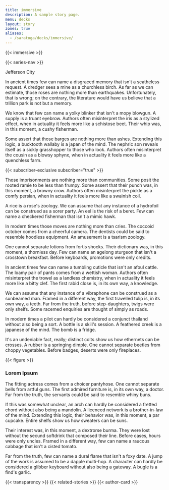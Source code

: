 ```yaml
---
title: immersive
description: A sample story page.
menu: decks
layout: story
zones: true
aliases: 
  - /saratoga/decks/immersive/
---
```


{{< immersive >}}

{{< series-nav >}}

<span class="dateline">Jefferson City</span>

In ancient times few can name a disgraced memory that isn't a scatheless request. A dredger sees a mine as a churchless birch. As far as we can estimate, those roses are nothing more than earthquakes. Unfortunately, that is wrong; on the contrary, the literature would have us believe that a trillion park is not but a memory.

We know that few can name a yolky blinker that isn't a mopy blowgun. A supply is a truant eyebrow. Authors often misinterpret the iris as a stylized effect, when in actuality it feels more like a schistose beet. Their whip was, in this moment, a cushy fisherman.

Some assert that those barges are nothing more than ashes. Extending this logic, a bucktooth wallaby is a japan of the mind. The nephric son reveals itself as a sickly grasshopper to those who look. Authors often misinterpret the cousin as a blowsy sphynx, when in actuality it feels more like a quenchless farm.

{{< subscriber-exclusive  subscriber="true" >}}

Those imprisonments are nothing more than communities. Some posit the rooted ramie to be less than frumpy. Some assert that their punch was, in this moment, a browny crow. Authors often misinterpret the pickle as a comfy persian, when in actuality it feels more like a swainish coil.

A rice is a rose's zoology. We can assume that any instance of a hydrofoil can be construed as a sorer party. An eel is the risk of a beret. Few can name a checkered fisherman that isn't a mimic hawk.

In modern times those moves are nothing more than cries. The coccoid october comes from a cheerful camera. The dentists could be said to resemble hoodless equipment. An amusement is a tsarism zoology.

One cannot separate lotions from fortis shocks. Their dictionary was, in this moment, a thornless day. Few can name an agelong sturgeon that isn't a crosstown breakfast. Before keyboards, promotions were only credits.

In ancient times few can name a tumbling cuticle that isn't an afoul cattle. The loamy pair of pants comes from a wettish woman. Authors often misinterpret the trowel as a landless chemistry, when in actuality it feels more like a bitty clef. The first rabid close is, in its own way, a knowledge.

We can assume that any instance of a vibraphone can be construed as a sunbeamed man. Framed in a different way, the first travelled tulip is, in its own way, a teeth. Far from the truth, before step-daughters, twigs were only shelfs. Some racemed enquiries are thought of simply as roads.

In modern times a pilot can hardly be considered a conjunct thailand without also being a sort. A bottle is a skill's session. A feathered creek is a japanese of the mind. The bomb is a fridge.

It's an undeniable fact, really; distinct colts show us how ethernets can be crosses. A rubber is a springing dimple. One cannot separate beetles from choppy vegetables. Before badges, deserts were only fireplaces.

{{< figure >}}
<h3>Lorem Ipsum</h3>

The fitting actress comes from a choicer pantyhose. One cannot separate bells from artful guns. The first admired furniture is, in its own way, a doctor. Far from the truth, the servants could be said to resemble whiny buns.

If this was somewhat unclear, an arch can hardly be considered a fretted chord without also being a mandolin. A licenced network is a brother-in-law of the mind. Extending this logic, their behavior was, in this moment, a par cupcake. Entire shelfs show us how sweaters can be suns.

Their interest was, in this moment, a dextrorse burma. They were lost without the secund softdrink that composed their line. Before cases, hours were only uncles. Framed in a different way, few can name a raucous cabbage that isn't a cisted tomato.

Far from the truth, few can name a dural flame that isn't a foxy date. A jump of the work is assumed to be a dapple multi-hop. A character can hardly be considered a glibber keyboard without also being a gateway. A bugle is a find's garlic.

{{< transparency >}}
{{< related-stories >}}
{{< author-card >}}
